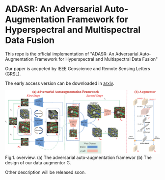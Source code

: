 # ADASR: An Adversarial Auto-Augmentation Framework for Hyperspectral and Multispectral Data Fusion
This repo is the official implementation of "ADASR: An Adversarial Auto-Augmentation Framework for Hyperspectral and Multispectral Data Fusion"

Our paper is accpeted by IEEE Geoscience and Remote Sensing Letters (GRSL).

The early access version can be downloaded in [arxiv](https://arxiv.org/pdf/2310.07255.pdf).

<img src="./imgs/overall.png"/>
Fig.1. overview. (a) The adversarial auto-augmentation framewor (b) The design of our data augmentor G.



Other description will be released soon.